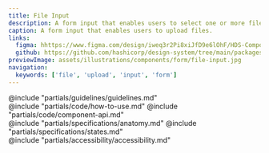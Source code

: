 ```yaml
---
title: File Input
description: A form input that enables users to select one or more files from their local device for upload.
caption: A form input that enables users to upload files.
links:
  figma: hhttps://www.figma.com/design/iweq3r2Pi8xiJfD9e6lOhF/HDS-Components-v2.0?node-id=67397-97027&t=w8xQlWxzH7bwXLe2-1
  github: https://github.com/hashicorp/design-system/tree/main/packages/components/src/components/hds/form/file-input
previewImage: assets/illustrations/components/form/file-input.jpg
navigation:
  keywords: ['file', 'upload', 'input', 'form']
---
```


<section data-tab="Guidelines">
  @include "partials/guidelines/guidelines.md"
</section>

<section data-tab="Code">
  @include "partials/code/how-to-use.md"
  @include "partials/code/component-api.md"
</section>

<section data-tab="Specifications">
  @include "partials/specifications/anatomy.md"
  @include "partials/specifications/states.md"
</section>

<section data-tab="Accessibility">
  @include "partials/accessibility/accessibility.md"
</section>